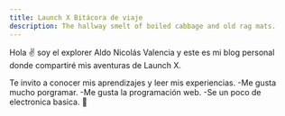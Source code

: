 ```yaml
---
title: Launch X Bitácora de viaje
description: The hallway smelt of boiled cabbage and old rag mats.
---
```


Hola ✌️  soy el explorer Aldo Nicolás Valencia y este es mi blog personal donde compartiré mis aventuras de Launch X.

Te invito a conocer mis aprendizajes y leer mis experiencias.
-Me gusta mucho porgramar.
-Me gusta la programación web.
-Se un poco de electronica basica.
🚀
